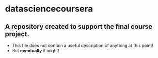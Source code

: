 # datasciencecoursera
## A repository created to support the final course project.
* This file does not contain a useful description of anything at this point!
* But **eventually** it might!
